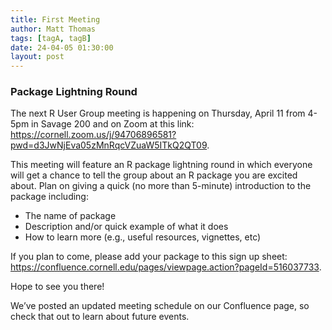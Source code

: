 ```yaml
---
title: First Meeting
author: Matt Thomas
tags: [tagA, tagB]
date: 24-04-05 01:30:00
layout: post
--- 
```


### Package Lightning Round

The next R User Group meeting is happening on Thursday, April 11 from 4-5pm in Savage 200 and on Zoom at this link: <https://cornell.zoom.us/j/94706896581?pwd=d3JwNjEva05zMnRqcVZuaW5ITkQ2QT09>.

This meeting will feature an R package lightning round in which everyone will get a chance to tell the group about an R package you are excited about. Plan on giving a quick (no more than 5-minute) introduction to the package including:

* The name of package
* Description and/or quick example of what it does
* How to learn more (e.g., useful resources, vignettes, etc)
 
If you plan to come, please add your package to this sign up sheet: <https://confluence.cornell.edu/pages/viewpage.action?pageId=516037733>.

Hope to see you there!

We’ve posted an updated meeting schedule on our Confluence page, so check that out to learn about future events.
